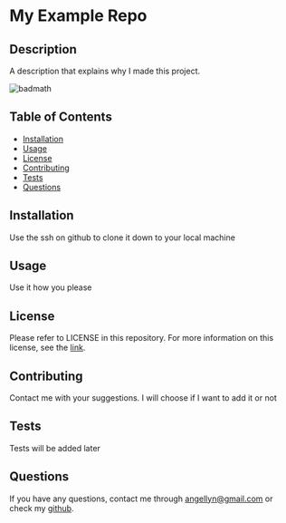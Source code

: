 # My Example Repo
     
  ## Description

  A description that explains why I made this project.

  ![badmath](https://img.shields.io/badge/license-MIT%20License-green)
  
  ## Table of Contents
  
  - [Installation](#installation)
  - [Usage](#usage)
  - [License](#license)
  - [Contributing](#contributing)
  - [Tests](#tests)
  - [Questions](#questions)
  
  ## Installation
  
  Use the ssh on github to clone it down to your local machine
  
  ## Usage
  
  Use it how you please
  
  ## License

  Please refer to LICENSE in this repository. For more information on this license, see the [link](http://choosealicense.com/licenses/mit/).
  
  ## Contributing
  
  Contact me with your suggestions. I will choose if I want to add it or not
  
  ## Tests
  
  Tests will be added later
  
  ## Questions
  
  If you have any questions, contact me through [angellyn@gmail.com](angellyn@gmail.com) or check my [github](https://github.com/Angellyn218).
  